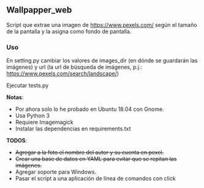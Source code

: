 ## Wallpapper_web

Script que extrae una imagen de https://www.pexels.com/ según el tamaño de la pantalla y la asigna como fondo de pantalla.

### Uso
En setting.py cambiar los valores de images_dir (en dónde se guardarán las imágenes) y url (la url de búsqueda de imágenes, p.j.: https://www.pexels.com/search/landscape/)

Ejecutar tests.py

**Notas**:
-  Por ahora solo lo he probado en Ubuntu 18.04 con Gnome.
- Usa Python 3
- Requiere Imagemagick
- Instalar las dependencias en requirements.txt 

**TODOS**:
- ~~Agregar a la foto el nombre del autor y su cuenta en pexel.~~
- ~~Crear una base de datos en YAML para evitar que se repitan las imágenes.~~
- Agregar soporte para Windows.
- Pasar el script a una aplicación de línea de comandos con click
